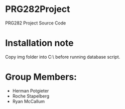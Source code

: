 # PRG282Project
PRG282 Project Source Code

# Installation note
Copy img folder into C:\ before running database script.

# Group Members:
- Herman Potgieter
- Roche Stapelberg
- Ryan McCallum
